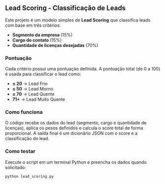 ## Lead Scoring - Classificação de Leads

Este projeto é um modelo simples de **Lead Scoring** que classifica leads com base em três critérios:

- **Segmento da empresa** (15%)
- **Cargo do contato** (15%)
- **Quantidade de licenças desejadas** (70%)

###  Pontuação

Cada critério possui uma pontuação definida. A pontuação total (de 0 a 100) é usada para classificar o lead como:

- **≤ 20** → Lead Frio  
- **≤ 50** → Lead Morno  
- **≤ 70** → Lead Quente  
- **71+** → Lead Muito Quente  

### Como funciona

O código recebe os dados do lead (segmento, cargo e quantidade de licenças), aplica os pesos definidos e calcula o score total de forma proporcional. A saída final é um dicionário JSON com o score e a classificação do lead.

### Como testar

Execute o script em um terminal Python e preencha os dados quando solicitado:

```bash
python lead_scoring.py
